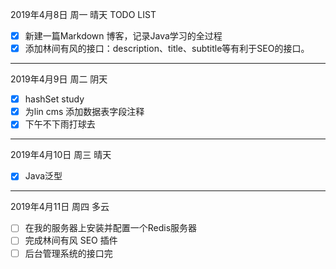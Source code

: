 2019年4月8日 周一 晴天
TODO LIST
- [x] 新建一篇Markdown 博客，记录Java学习的全过程
- [x] 添加林间有风的接口：description、title、subtitle等有利于SEO的接口。

---

2019年4月9日 周二 阴天
- [x] hashSet study
- [x] 为lin cms 添加数据表字段注释
- [x] 下午不下雨打球去

---

2019年4月10日 周三 晴天
- [x] Java泛型

---

2019年4月11日 周四 多云
- [ ] 在我的服务器上安装并配置一个Redis服务器
- [ ] 完成林间有风 SEO 插件
- [ ] 后台管理系统的接口完
